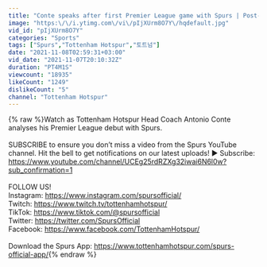 ```yaml
---
title: "Conte speaks after first Premier League game with Spurs | Post-match: Everton 0-0 Tottenham Hotspur"
image: "https:\/\/i.ytimg.com\/vi\/pIjXUrm8O7Y\/hqdefault.jpg"
vid_id: "pIjXUrm8O7Y"
categories: "Sports"
tags: ["Spurs","Tottenham Hotspur","토트넘"]
date: "2021-11-08T02:59:31+03:00"
vid_date: "2021-11-07T20:10:32Z"
duration: "PT4M1S"
viewcount: "18935"
likeCount: "1249"
dislikeCount: "5"
channel: "Tottenham Hotspur"
---
```

{% raw %}Watch as Tottenham Hotspur Head Coach Antonio Conte analyses his Premier League debut with Spurs. <br /><br />SUBSCRIBE to ensure you don’t miss a video from the Spurs YouTube channel. Hit the bell to get notifications on our latest uploads! ► Subscribe: <a rel="nofollow" target="blank" href="https://www.youtube.com/channel/UCEg25rdRZXg32iwai6N6l0w?sub_confirmation=1">https://www.youtube.com/channel/UCEg25rdRZXg32iwai6N6l0w?sub_confirmation=1</a> <br /><br />FOLLOW US!<br />Instagram: <a rel="nofollow" target="blank" href="https://www.instagram.com/spursofficial/">https://www.instagram.com/spursofficial/</a><br />Twitch: <a rel="nofollow" target="blank" href="https://www.twitch.tv/tottenhamhotspur/">https://www.twitch.tv/tottenhamhotspur/</a><br />TikTok: <a rel="nofollow" target="blank" href="https://www.tiktok.com/@spursofficial">https://www.tiktok.com/@spursofficial</a><br />Twitter: <a rel="nofollow" target="blank" href="https://twitter.com/SpursOfficial">https://twitter.com/SpursOfficial</a><br />Facebook: <a rel="nofollow" target="blank" href="https://www.facebook.com/TottenhamHotspur/">https://www.facebook.com/TottenhamHotspur/</a><br /><br />Download the Spurs App: <a rel="nofollow" target="blank" href="https://www.tottenhamhotspur.com/spurs-official-app/">https://www.tottenhamhotspur.com/spurs-official-app/</a>{% endraw %}
